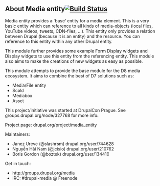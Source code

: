 

## About Media entity[![Build Status](https://travis-ci.org/drupal-media/media_entity.svg?branch=8.x-1.x)](https://travis-ci.org/drupal-media/media_entity)

Media entity provides a 'base' entity for a media element. This is a very basic
entity which can reference to all kinds of media-objects (local files, YouTube
videos, tweets, CDN-files, ...). This entity only provides a relation between
Drupal (because it is an entity) and the resource. You can reference to this
entity within any other Drupal entity.

This module further provides some example Form Display widgets and Display
widgets to use this entity from the referencing entity. This module also aims
to make the creations of new widgets as easy as possible.

This module attempts to provide the base module for the D8 media ecosystem. It
aims to combine the best of D7 solutions such as:

- Media/File entity
- Scald
- Mediabox
- Asset

This project/initiative was started at DrupalCon Prague. See groups.drupal.org/node/327768
for more info.

Project page: drupal.org/project/media_entity

Maintainers:
 - Janez Urevc (@slashrsm) drupal.org/user/744628
 - Nguyễn Hải Nam (@jcisio) drupal.org/user/210762
 - Boris Gordon (@boztek) drupal.org/user/134410

Get in touch:
 - http://groups.drupal.org/media
 - IRC: #drupal-media @ Freenode

